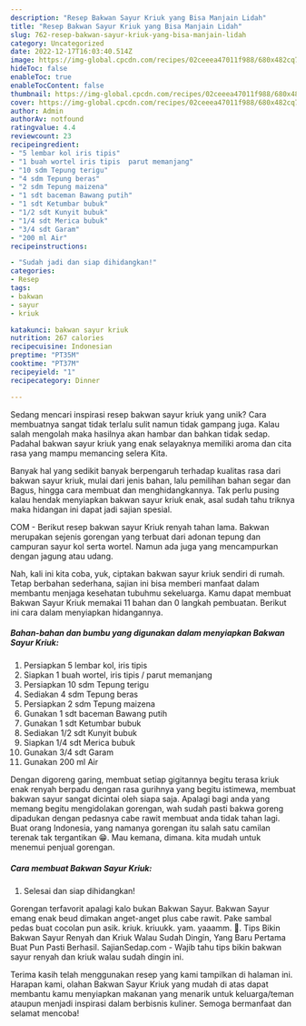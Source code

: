 ```yaml
---
description: "Resep Bakwan Sayur Kriuk yang Bisa Manjain Lidah"
title: "Resep Bakwan Sayur Kriuk yang Bisa Manjain Lidah"
slug: 762-resep-bakwan-sayur-kriuk-yang-bisa-manjain-lidah
category: Uncategorized
date: 2022-12-17T16:03:40.514Z
image: https://img-global.cpcdn.com/recipes/02ceeea47011f988/680x482cq70/bakwan-sayur-kriuk-foto-resep-utama.jpg
hideToc: false
enableToc: true
enableTocContent: false
thumbnail: https://img-global.cpcdn.com/recipes/02ceeea47011f988/680x482cq70/bakwan-sayur-kriuk-foto-resep-utama.jpg
cover: https://img-global.cpcdn.com/recipes/02ceeea47011f988/680x482cq70/bakwan-sayur-kriuk-foto-resep-utama.jpg
author: Admin
authorAv: notfound
ratingvalue: 4.4
reviewcount: 23
recipeingredient:
- "5 lembar kol iris tipis"
- "1 buah wortel iris tipis  parut memanjang"
- "10 sdm Tepung terigu"
- "4 sdm Tepung beras"
- "2 sdm Tepung maizena"
- "1 sdt baceman Bawang putih"
- "1 sdt Ketumbar bubuk"
- "1/2 sdt Kunyit bubuk"
- "1/4 sdt Merica bubuk"
- "3/4 sdt Garam"
- "200 ml Air"
recipeinstructions:

- "Sudah jadi dan siap dihidangkan!"
categories:
- Resep
tags:
- bakwan
- sayur
- kriuk

katakunci: bakwan sayur kriuk 
nutrition: 267 calories
recipecuisine: Indonesian
preptime: "PT35M"
cooktime: "PT37M"
recipeyield: "1"
recipecategory: Dinner

---
```





Sedang mencari inspirasi resep bakwan sayur kriuk yang unik? Cara membuatnya sangat tidak terlalu sulit namun tidak gampang juga. Kalau salah mengolah maka hasilnya akan hambar dan bahkan tidak sedap. Padahal bakwan sayur kriuk yang enak selayaknya memiliki aroma dan cita rasa yang mampu memancing selera Kita.





Banyak hal yang sedikit banyak berpengaruh terhadap kualitas rasa dari bakwan sayur kriuk, mulai dari jenis bahan, lalu pemilihan bahan segar dan Bagus, hingga cara membuat dan menghidangkannya. Tak perlu pusing kalau hendak menyiapkan bakwan sayur kriuk enak,      asal sudah tahu triknya maka hidangan ini dapat jadi sajian spesial.














COM - Berikut resep bakwan sayur Kriuk renyah tahan lama. Bakwan merupakan sejenis gorengan yang terbuat dari adonan tepung dan campuran sayur kol serta wortel. Namun ada juga yang mencampurkan dengan jagung atau udang.






Nah, kali ini kita coba, yuk, ciptakan bakwan sayur kriuk sendiri di rumah. Tetap berbahan sederhana, sajian ini bisa memberi manfaat dalam membantu menjaga kesehatan tubuhmu sekeluarga. Kamu dapat membuat Bakwan Sayur Kriuk memakai 11 bahan dan 0 langkah pembuatan. Berikut ini cara dalam menyiapkan hidangannya.

<!--inarticleads1-->

##### Bahan-bahan dan bumbu yang digunakan dalam menyiapkan Bakwan Sayur Kriuk:

1. Persiapkan 5 lembar kol, iris tipis
1. Siapkan 1 buah wortel, iris tipis / parut memanjang
1. Persiapkan 10 sdm Tepung terigu
1. Sediakan 4 sdm Tepung beras
1. Persiapkan 2 sdm Tepung maizena
1. Gunakan 1 sdt baceman Bawang putih
1. Gunakan 1 sdt Ketumbar bubuk
1. Sediakan 1/2 sdt Kunyit bubuk
1. Siapkan 1/4 sdt Merica bubuk
1. Gunakan 3/4 sdt Garam
1. Gunakan 200 ml Air


Dengan digoreng garing, membuat setiap gigitannya begitu terasa kriuk enak renyah berpadu dengan rasa gurihnya yang begitu istimewa, membuat bakwan sayur sangat dicintai oleh siapa saja. Apalagi bagi anda yang memang begitu mengidolakan gorengan, wah sudah pasti bakwa goreng dipadukan dengan pedasnya cabe rawit membuat anda tidak tahan lagi. Buat orang Indonesia, yang namanya gorengan itu salah satu camilan terenak tak tergantikan 😁. Mau kemana, dimana. kita mudah untuk menemui penjual gorengan. 

<!--inarticleads2-->

##### Cara membuat Bakwan Sayur Kriuk:


1. Selesai dan siap dihidangkan!

Gorengan terfavorit apalagi kalo bukan Bakwan Sayur. Bakwan Sayur emang enak beud dimakan anget-anget plus cabe rawit. Pake sambal pedas buat cocolan pun asik. kriuk. kriuukk. yam. yaaamm. 🤤. Tips Bikin Bakwan Sayur Renyah dan Kriuk Walau Sudah Dingin, Yang Baru Pertama Buat Pun Pasti Berhasil. SajianSedap.com - Wajib tahu tips bikin bakwan sayur renyah dan kriuk walau sudah dingin ini. 

Terima kasih telah menggunakan resep yang kami tampilkan di halaman ini. Harapan kami, olahan Bakwan Sayur Kriuk yang mudah di atas dapat membantu kamu menyiapkan makanan yang menarik untuk keluarga/teman ataupun menjadi inspirasi dalam berbisnis kuliner. Semoga bermanfaat dan selamat mencoba!
